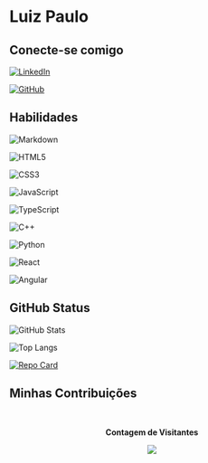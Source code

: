 # Luiz Paulo

## Conecte-se comigo
[![LinkedIn](https://img.shields.io/badge/LinkedIn-fff?style=for-the-badge&logo=linkedin&logoColor=0E76A8)](https://www.linkedin.com/in/luizpaulopavaoalvim/)

[![GitHub](https://img.shields.io/badge/GitHub-fff?style=for-the-badge&logo=GitHub&logoColor=000)](https://github.com/luizpaulopavaoalvim)

## Habilidades
![Markdown](https://img.shields.io/badge/Markdown-000?style=for-the-badge&logo=markdown)

![HTML5](https://img.shields.io/badge/HTML5-000?style=for-the-badge&logo=html5)

![CSS3](https://img.shields.io/badge/CSS3-000?style=for-the-badge&logo=css3&logoColor=264CE4)

![JavaScript](https://img.shields.io/badge/JavaScript-000?style=for-the-badge&logo=javascript)

![TypeScript](https://img.shields.io/badge/TypeScript-000?style=for-the-badge&logo=typescript)

![C++](https://img.shields.io/badge/C%2B%2B-000?style=for-the-badge&logo=c%2B%2B&logoColor=00599C)

![Python](https://img.shields.io/badge/Python-000?style=for-the-badge&logo=python)

![React](https://img.shields.io/badge/React-000?style=for-the-badge&logo=react)

![Angular](https://img.shields.io/badge/Angular-000?style=for-the-badge&logo=angular&logoColor=C3002F)

## GitHub Status
![GitHub Stats](https://github-readme-stats.vercel.app/api?username=luizpaulopavaoalvim&theme=transparent&bg_color=000&border_color=00fa9a&show_icons=true&icon_color=00fa9a&title_color=00fa9a&text_color=FFF)

![Top Langs](https://github-readme-stats-git-masterrstaa-rickstaa.vercel.app/api/top-langs/?username=luizpaulopavaoalvim&bg_color=000&border_color=00fa9a&title_color=00fa9a&text_color=FFF)

[![Repo Card](https://github-readme-stats.vercel.app/api/pin/?username=luizpaulopavaoalvim&repo=dio-lab-open-source&bg_color=000&border_color=00fa9a&show_icons=true&icon_color=fff&title_color=00fa9a&text_color=FFF)](https://github.com/luizpaulopavaoalvim/dio-lab-open-source)

## Minhas Contribuições

<br><p align="center"><b>Contagem de Visitantes</b></p>  
<p align="center"><img align="center" src="https://profile-counter.glitch.me/{luizpaulopavaoalvim}/count.svg" /></p> 
<br>